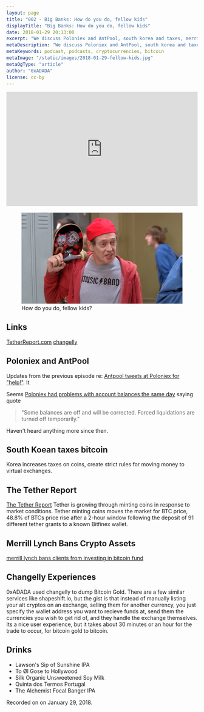 ```yaml
---
layout: page
title: "002 - Big Banks: How do you do, fellow kids"
displayTitle: "Big Banks: How do you do, fellow kids"
date: 2018-01-29 20:13:00
excerpt: "We discuss Poloniex and AntPool, south korea and taxes, merrill lynch and the tether report (before the SEC investigates)"
metaDescription: "We discuss Poloniex and AntPool, south korea and taxes, merrill lynch and the tether report (before the SEC investigates)"
metaKeywords: podcast, podcasts, cryptocurrencies, bitcoin
metaImage: "/static/images/2018-01-29-fellow-kids.jpg"
metaOgType: "article"
author: "0xADADA"
license: cc-by
---
```


<iframe width="100%" height="300" scrolling="no" frameborder="no" allow="autoplay" src="https://w.soundcloud.com/player/?url=https%3A//api.soundcloud.com/tracks/396987669&amp;color=%23ff5500&amp;auto_play=false&amp;hide_related=false&amp;show_comments=true&amp;show_user=true&amp;show_reposts=false&amp;show_teaser=true&amp;visual=true"></iframe>

<figure>
  <img src="/static/images/2018-01-29-fellow-kids.jpg"
    alt="How do you do, fellow kids?"
    title="How do you do, fellow kids?">
<figcaption>How do you do, fellow kids?</figcaption>
</figure>

## Links

[TetherReport.com](https://www.tetherreport.com)
[changelly](https://changelly.com)

## Poloniex and AntPool

Updates from the previous episode
re: [Antpool tweets at Poloniex for "help!"](https://twitter.com/Poloniex/status/953720602140999680). It 


Seems [Poloniex had problems with account balances the same
day](https://twitter.com/Poloniex/status/953720602140999680) saying quote

> "Some balances are off and will be corrected. Forced liquidations are turned off temporarily."

Haven't heard anything more since then.

## South Koean taxes bitcoin

Korea increases taxes on coins, create strict rules for moving money to virtual exchanges.

## The Tether Report

[The Tether Report](http://www.tetherreport.com/)
Tether is growing through minting coins in response to market conditions.
Tether minting coins moves the market for BTC price, 48.8% of BTCs price rise
after a 2-hour window following the deposit of 91 different tether grants to a known Bitfinex wallet.

## Merrill Lynch Bans Crypto Assets

[merrill lynch bans clients from investing in bitcoin
fund](https://www.coindesk.com/merrill-lynch-bans-clients-from-investing-in-bitcoin-fund/)

## Changelly Experiences

0xADADA used changelly to dump Bitcoin Gold. There are a few similar
services like shapeshift.io, but the gist is that instead of manually listing
your alt cryptos on an exchange, selling them for another currency, you just
specify the wallet address you want to recieve funds at, send them the
currencies you wish to get rid of, and they handle the exchange themselves. Its
a nice user experience, but it takes about 30 minutes or an hour for the trade
to occur, for bitcoin gold to bitcoin.


## Drinks

* Lawson's Sip of Sunshine IPA
* To Øl Gose to Hollywood
* Silk Organic Unsweetened Soy Milk
* Quinta dos Termos Portugal
* The Alchemist Focal Banger IPA


<aside>Recorded on on January 29, 2018.</aside>
